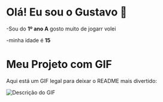 # Olá! Eu sou o Gustavo 🤠

-Sou do **1º ano A** gosto muito de jogarr volei

-minha idade é **15**

# Meu Projeto com GIF

Aqui está um GIF legal para deixar o README mais divertido:

![Descrição do GIF](URL_DO_GIF)

